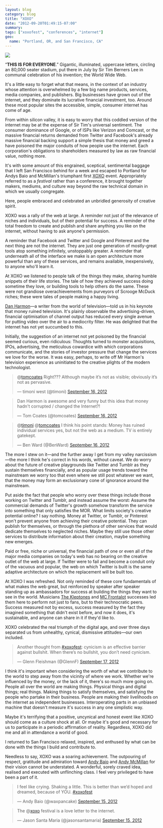 ```yaml
---
layout: blog
category: blog
title: "XOXO"
date: "2012-09-20T01:49:15-07:00"
summary: 
tags: ["xoxofest", "conferences", "internet"]
geo:
  name: "Portland, OR, and San Francisco, CA"
---
```

![](/res/posts/everyone.jpg)

“**THIS IS FOR EVERYONE**.” Gigantic, illuminated, uppercase letters, circling an 80,000 seater stadium, put there in July by Sir Tim Berners Lee in communal celebration of his invention; the World Wide Web.

It's a little easy to forget what that means, in the context of an industry whose attention is overwhelmed by a few big name products, services, media companies, and publishers. Big businesses have grown out of the internet, and they dominate its lucrative financial investment, too. Around these most popular sites the accessible, simple, consumer internet has come of age.

From within silicon valley, it is easy to worry that this coddled version of the internet may be at the expense of Sir Tim's universal sentiment. The consumer dominance of Google, or of ISPs like Verizon and Comcast, or the massive financial returns demanded from Twitter and Facebook's already massive financial backing support a simple thesis that money and greed a have poisoned the major conduits of how people use the internet. Each corporation's obligations to shareholders measured by law as raw financial value, nothing more.

It's with some amount of this engrained, sceptical, sentimental baggage that I left San Francisco behind for a week and escaped to Portland for Andys Baio and McMillan's triumphant first [XOXO](http://xoxofest.com) event. Appropriately referred to as a *festival* rather than a conference, it brought together makers, mediums, and culture way beyond the raw technical domain in which we usually congregate.

Here, people embraced and celebrated an unbridled generosity of creative spirit.

XOXO was a rally of the web at large. A reminder not just of the relevance of niches and individuals, but of their potential for success. A reminder of the total freedom to create and publish and share anything you like on the internet, without having to ask anyone's permission.

A reminder that Facebook and Twitter and Google and Pinterest and the next thing are not the internet. They are just one generation of mostly-great tools atop something infinitely, unstoppably greater. A reminder that underneath all of the interface we make is an open architecture more powerful than any of these services, and remains available, inexpensively, to anyone who'll learn it.

At XOXO we listened to people talk of the things they make, sharing humble snippets of their life stories. The tale of how they achieved success doing sometime they love, or building tools to help others do the same. These were not grandiose overachievements from purveyors of Scrooge McDuck riches; these were tales of people making a happy living.

[Dan Harmon](http://danharmon.com)—a writer from the world of television—told us in his keynote that money ruined television. It's plainly observable the advertising-driven, financial optimisation of channel output has reduced every single avenue for putting video over the air to a mediocrity filter. He was delighted that the internet has not yet succumbed to this.

Initially, the suggestion of an internet not yet poisoned by the financial seemed curious, even ridiculous: Thoughts turned to monster acquisitions, IPOs, advertising, the meticulous cowardice with which corporations communicate, and the stories of investor pressure that change the services we love for the worse. It was easy, perhaps, to write off Mr Harmon's television experience as uninitiated to the creative plights of the modern technologist.

<blockquote class="twitter-tweet" data-show-thread="false"><p>@<a href="https://twitter.com/tomcoates">tomcoates</a> Right??? Although maybe it’s not as visible; obviously it’s not as pervasive.</p>&mdash; timoni west (@timoni) <a href="https://twitter.com/timoni/status/247128070299996160" data-datetime="2012-09-16T00:21:38+00:00">September 16, 2012</a></blockquote>

<blockquote class="twitter-tweet"><p>Dan Harmon is awesome and very funny but this idea that money hadn't corrupted / changed the Internet?!</p>&mdash; Tom Coates (@tomcoates) <a href="https://twitter.com/tomcoates/status/247123645825183744" data-datetime="2012-09-16T00:04:03+00:00">September 16, 2012</a></blockquote>

<blockquote class="twitter-tweet" data-show-thread="false"><p>@<a href="https://twitter.com/timoni">timoni</a> @<a href="https://twitter.com/tomcoates">tomcoates</a> I think his point stands: Money has ruined individual services yes, but not the web as a medium. TV is entirely gatekept.</p>&mdash; Ben Ward (@BenWard) <a href="https://twitter.com/BenWard/status/247203413811687424" data-datetime="2012-09-16T05:21:01+00:00">September 16, 2012</a></blockquote>

The more I stew on it—and the further away I get from my valley narcissism—the more I think he's correct in his words, without caveat. We do worry about the future of creative playgrounds like Twitter and Tumblr as they sustain themselves financially, and as popular usage trends toward the mainstream we worry too that even where we still post whatever we want, that the money may form an exclusionary cone of ignorance around the mainstream.

Put aside the fact that people who worry over these things include those working on Twitter and Tumblr, and instead assume the worst: Assume the commercial demands of Twitter's growth somehow transform the service into something that only satisfies the MOR. What limits society's creative potential online? I say nothing. Money at Twitter, or Tumblr, or Pinterest won't prevent anyone from achieving their creative potential. They can publish for themselves, or through the plethora of other services that would dedicate themselves to neglected niches. Maybe they still use those other services to distribute information about their creation, maybe something new emerges.

Paid or free, niche or universal, the financial path of one or even all of the major media companies on today's web has no bearing on the creative outlet of the web at large. If Twitter were to fail and become a conduit only of the vacuous and popular, the web on which Twitter is built is the same adaptive architecture on which the replacement will be built too.

At XOXO I was refreshed. Not only reminded of these core fundamentals of what makes the web great, but reinforced by speaker after speaker standing up as ambassadors for success at building the things they want to see in the world. Musicians [The Kleptones](http://kleptones.com) and [MC Frontalot](http://frontalot.com) successes led them here to perform not just to fans, but to their technocratic peers. Success measured not by excess, success measured by the fact they imagined something that didn't exist before, and now it does, it's sustainable, and anyone can share in it if they'd like to.

XOXO celebrated the real triumph of the digital age, and over three days separated us from unhealthy, cynical, dismissive attitudes—our own included.

<blockquote class="twitter-tweet"><p>Another thought from <a href="https://twitter.com/search/%23xoxofest">#xoxofest</a>: cynicism is an effective barrier against bullshit. When there’s no bullshit, you don’t need cynicism.</p>&mdash; Glenn Fleishman (@GlennF) <a href="https://twitter.com/GlennF/status/247564796986281984" data-datetime="2012-09-17T05:17:01+00:00">September 17, 2012</a></blockquote>

I think it's important when considering the worth of what we contribute to the world to step away from the vicinity of where we work. Whether we're influenced by the money, or the lack of it, there's so much more going on. People all over the world are making things. Physical things and digital things; real things. Making things to satisfy themselves, and satisfying the people who partake in their business. People are making their livelihoods on the internet as independent businesses. Interoperating parts in an unbiased machine that doesn't measure it's success in any one simplistic way.

Maybe it's terrifying that a positive, uncynical and honest event like XOXO should come as a culture shock at all. Or maybe it's good and necessary for us to participate in a periodic affirmation of reality. Regardless, XOXO did me and all in attendance a world of good.

I returned to San Francisco relaxed, inspired, and enthused by what can be done with the things I build and contribute to.

Needless to say, XOXO was a soaring achievement. The outpouring of respect, gratitude and admiration toward [Andy Baio](http://waxy.org) and [Andy McMillan](https://twitter.com/goodonpaper) for their vision cannot be understated. A wonderful, sorely craved idea, realised and executed with unflinching class. I feel very privileged to have been a part of it.

<blockquote class="twitter-tweet"><p>I feel like crying. Shaking a little. This is better than we’d hoped and dreamed, because of YOU. <a href="https://twitter.com/search/%23xoxofest">#xoxofest</a></p>&mdash; Andy Baio (@waxpancake) <a href="https://twitter.com/waxpancake/status/247041716492845056" data-datetime="2012-09-15T18:38:29+00:00">September 15, 2012</a></blockquote>

<blockquote class="twitter-tweet"><p>The @<a href="https://twitter.com/xoxo">xoxo</a> festival is a love letter to the internet.</p>&mdash; Jason Santa Maria (@jasonsantamaria) <a href="https://twitter.com/jasonsantamaria/status/247073962620764160" data-datetime="2012-09-15T20:46:37+00:00">September 15, 2012</a></blockquote>